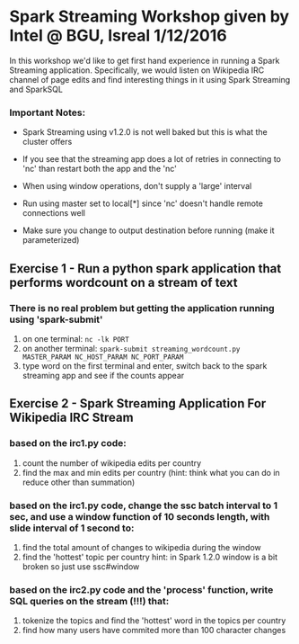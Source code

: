 # Spark Streaming Workshop given by Intel @ BGU, Isreal 1/12/2016

In this workshop we'd like to get first hand experience in running a Spark Streaming application. Specifically, we would listen on Wikipedia IRC channel of page edits and find interesting things in it using Spark Streaming and SparkSQL

### Important Notes:
* Spark Streaming using v1.2.0 is not well baked but this is what the cluster offers

* If you see that the streaming app does a lot of retries in connecting to 'nc' than restart both the app and the 'nc'

* When using window operations, don't supply a 'large' interval

* Run using master set to local[*] since 'nc' doesn't handle remote connections well

* Make sure you change to output destination before running (make it parameterized) 

## Exercise 1 - Run a python spark application that performs wordcount on a stream of text
### There is no real problem but getting the application running using 'spark-submit'

1. on one terminal:
    `nc -lk PORT`
2. on another terminal:
    `spark-submit streaming_wordcount.py MASTER_PARAM NC_HOST_PARAM NC_PORT_PARAM`
3. type word on the first terminal and enter, switch back to the spark streaming app and see if the counts appear

## Exercise 2 - Spark Streaming Application For Wikipedia IRC Stream
### based on the irc1.py code:
1. count the number of wikipedia edits per country
2. find the max and min edits per country (hint: think what you can do in reduce other than summation)

### based on the irc1.py code, change the ssc batch interval to 1 sec, and use a window function of 10 seconds length, with slide interval of 1 second to:
1. find the total amount of changes to wikipedia during the window
2. find the 'hottest' topic per country
hint: in Spark 1.2.0 window is a bit broken so just use ssc#window

### based on the irc2.py code and the 'process' function, write SQL queries on the stream (!!!) that:
1. tokenize the topics and find the 'hottest' word in the topics per country
2. find how many users have commited more than 100 character changes

